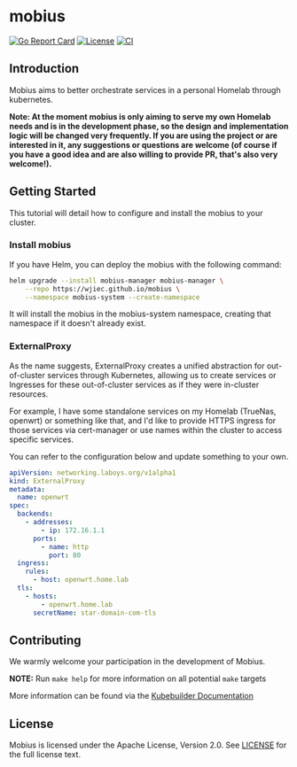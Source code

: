 # mobius
[![Go Report Card](https://goreportcard.com/badge/github.com/wjiec/mobius)](https://goreportcard.com/report/github.com/wjiec/mobius)
[![License](https://img.shields.io/badge/license-Apache%202-4EB1BA.svg)](https://www.apache.org/licenses/LICENSE-2.0.html)
[![CI](https://github.com/wjiec/mobius/actions/workflows/ci.yaml/badge.svg)](https://github.com/wjiec/mobius/actions/workflows/ci.yaml)


## Introduction

Mobius aims to better orchestrate services in a personal Homelab through kubernetes.

**Note: At the moment mobius is only aiming to serve my own Homelab needs and is in the
development phase, so the design and implementation logic will be changed very frequently.
If you are using the project or are interested in it, any suggestions or questions are welcome
(of course if you have a good idea and are also willing to provide PR, that's also very welcome!).**


## Getting Started

This tutorial will detail how to configure and install the mobius to your cluster.

### Install mobius

If you have Helm, you can deploy the mobius with the following command:
```bash
helm upgrade --install mobius-manager mobius-manager \
    --repo https://wjiec.github.io/mobius \
    --namespace mobius-system --create-namespace
```

It will install the mobius in the mobius-system namespace, creating that namespace if it doesn't already exist.

### ExternalProxy

As the name suggests, ExternalProxy creates a unified abstraction for out-of-cluster services through Kubernetes, allowing
us to create services or Ingresses for these out-of-cluster services as if they were in-cluster resources.

For example, I have some standalone services on my Homelab (TrueNas, openwrt) or something like that, and I'd like to
provide HTTPS ingress for those services via cert-manager or use names within the cluster to access specific services.

You can refer to the configuration below and update something to your own.
```yaml
apiVersion: networking.laboys.org/v1alpha1
kind: ExternalProxy
metadata:
  name: openwrt
spec:
  backends:
    - addresses:
        - ip: 172.16.1.1
      ports:
        - name: http
          port: 80
  ingress:
    rules:
      - host: openwrt.home.lab
  tls:
    - hosts:
        - openwrt.home.lab
      secretName: star-domain-com-tls
```


## Contributing

We warmly welcome your participation in the development of Mobius.

**NOTE:** Run `make help` for more information on all potential `make` targets

More information can be found via the [Kubebuilder Documentation](https://book.kubebuilder.io/introduction.html)


## License

Mobius is licensed under the Apache License, Version 2.0. See [LICENSE](LICENSE) for the full license text.

